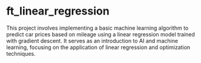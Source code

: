 # ft_linear_regression
This project involves implementing a basic machine learning algorithm to predict car prices based on mileage using a linear regression model trained with gradient descent. It serves as an introduction to AI and machine learning, focusing on the application of linear regression and optimization techniques.
